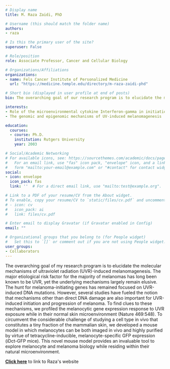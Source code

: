 ```yaml
---
# Display name
title: M. Raza Zaidi, PhD

# Username (this should match the folder name)
authors:
- raza

# Is this the primary user of the site?
superuser: False

# Role/position
role: Associate Professor, Cancer and Cellular Biology

# Organizations/Affiliations
organizations:
- name: Fels Cancer Institute of Personalized Medicine
  url: "https://medicine.temple.edu/directory/m-raza-zaidi-phd"

# Short bio (displayed in user profile at end of posts)
bio: The overarching goal of our research program is to elucidate the molecular mechanisms of ultraviolet radiation (UVR)-induced melanomagenesis.

interests:
- Role of the microenvironmental cytokine Interferon-gamma in initiation and progression of UV-induced melanoma
- The genomic and epigenomic mechanisms of UV-induced melanomagenesis

education:
  courses:
  - course: Ph.D.
    institution: Rutgers University
    year: 2003

# Social/Academic Networking
# For available icons, see: https://sourcethemes.com/academic/docs/page-builder/#icons
#   For an email link, use "fas" icon pack, "envelope" icon, and a link in the
#   form "mailto:your-email@example.com" or "#contact" for contact widget.
social:
- icon: envelope
  icon_pack: fas
  link: ''  # For a direct email link, use "mailto:test@example.org".

# Link to a PDF of your resume/CV from the About widget.
# To enable, copy your resume/CV to `static/files/cv.pdf` and uncomment the lines below.
# - icon: cv
#   icon_pack: ai
#   link: files/cv.pdf

# Enter email to display Gravatar (if Gravatar enabled in Config)
email: ""

# Organizational groups that you belong to (for People widget)
#   Set this to `[]` or comment out if you are not using People widget.
user_groups:
- Collaborators
---
```


The overarching goal of my research program is to elucidate the molecular mechanisms of ultraviolet radiation (UVR)-induced melanomagenesis.
The major etiological risk factor for the majority of melanomas has long been known to be UVR, yet the underlying mechanisms largely remain elusive. The hunt for melanoma-initiating genes has remained focused on UVR-induced DNA mutations. However, several studies have fueled the notion that mechanisms other than direct DNA damage are also important for UVR-induced initiation and progression of melanoma. To find clues to these mechanisms, we profiled the melanocytic gene expression response to UVR exposure while in their normal skin microenvironment (Nature 469:548). To circumvent the considerable challenge of studying a cell type in vivo that constitutes a tiny fraction of the mammalian skin, we developed a mouse model in which melanocytes can be both imaged in vivo and highly purified by virtue of tetracycline-inducible, melanocyte-specific GFP expression (iDct-GFP mice). This novel mouse model provides an invaluable tool to explore melanocyte and melanoma biology while residing within their natural microenvironment.

[**Click here**](https://medicine.temple.edu/m-raza-zaidi) to link to Raza's website
